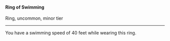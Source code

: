 #### Ring of Swimming

Ring, uncommon, minor tier

---

You have a swimming speed of 40 feet while wearing this ring.